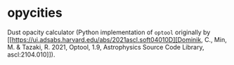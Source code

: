 # opycities
Dust opacity calculator (Python implementation of `optool` originally by [[https://ui.adsabs.harvard.edu/abs/2021ascl.soft04010D][Dominik, C., Min, M. & Tazaki, R. 2021, Optool, 1.9, Astrophysics Source Code Library, ascl:2104.010]]).
